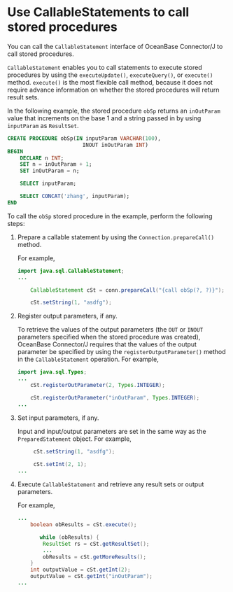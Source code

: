 Use CallableStatements to call stored procedures 
=====================================================================

You can call the `CallableStatement` interface of OceanBase Connector/J to call stored procedures. 

`CallableStatement` enables you to call statements to execute stored procedures by using the `executeUpdate()`, `executeQuery()`, or `execute()` method. `execute()` is the most flexible call method, because it does not require advance information on whether the stored procedures will return result sets. 

In the following example, the stored procedure `obSp` returns an `inOutParam` value that increments on the base 1 and a string passed in by using `inputParam` as `ResultSet`. 

```sql
CREATE PROCEDURE obSp(IN inputParam VARCHAR(100),
                        INOUT inOutParam INT)
BEGIN
    DECLARE n INT;
    SET n = inOutParam + 1;
    SET inOutParam = n;

    SELECT inputParam;

    SELECT CONCAT('zhang', inputParam);
END
```



To call the `obSp` stored procedure in the example, perform the following steps:

1. Prepare a callable statement by using the `Connection.prepareCall()` method. 

   For example,

   ```java
   import java.sql.CallableStatement;
   ...
   
       CallableStatement cSt = conn.prepareCall("{call obSp(?, ?)}");
   
       cSt.setString(1, "asdfg");
   ```

   

2. Register output parameters, if any. 

   To retrieve the values of the output parameters (the `OUT` or `INOUT` parameters specified when the stored procedure was created), OceanBase Connector/J requires that the values of the output parameter be specified by using the `registerOutputParameter()` method in the `CallableStatement` operation. For example,

   ```java
   import java.sql.Types;
   ...
       cSt.registerOutParameter(2, Types.INTEGER);
   
       cSt.registerOutParameter("inOutParam", Types.INTEGER);
   ...
   ```

   

3. Set input parameters, if any. 

   Input and input/output parameters are set in the same way as the `PreparedStatement` object. For example,

   ```java
        cSt.setString(1, "asdfg");
       
        cSt.setInt(2, 1);
   ...
   ```

   

4. Execute `CallableStatement` and retrieve any result sets or output parameters. 

   For example,

   ```java
   ...
       boolean obResults = cSt.execute();
   
          while (obResults) {
           ResultSet rs = cSt.getResultSet();
           ...
           obResults = cSt.getMoreResults();
       }
       int outputValue = cSt.getInt(2); 
       outputValue = cSt.getInt("inOutParam"); 
   ...
   ```

   




